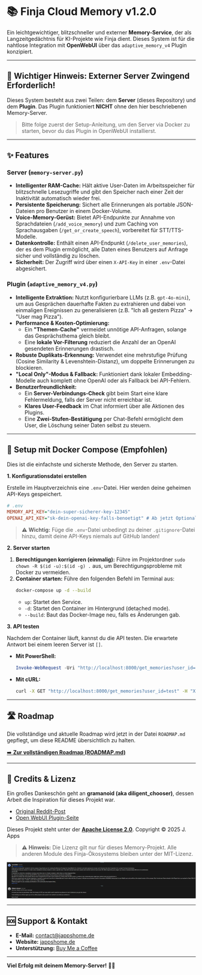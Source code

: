 # 📚 Finja Cloud Memory v1.2.0

Ein leichtgewichtiger, blitzschneller und externer **Memory-Service**, der als Langzeitgedächtnis für KI-Projekte wie Finja dient. Dieses System ist für die nahtlose Integration mit **OpenWebUI** über das `adaptive_memory_v4` Plugin konzipiert.

---

## 🚨 Wichtiger Hinweis: Externer Server Zwingend Erforderlich!

Dieses System besteht aus zwei Teilen: dem **Server** (dieses Repository) und dem **Plugin**. Das Plugin funktioniert **NICHT** ohne den hier beschriebenen Memory-Server.

> Bitte folge zuerst der Setup-Anleitung, um den Server via Docker zu starten, bevor du das Plugin in OpenWebUI installierst.

---

## ✨ Features

### Server (`memory-server.py`)
-   **Intelligenter RAM-Cache:** Hält aktive User-Daten im Arbeitsspeicher für blitzschnelle Lesezugriffe und gibt den Speicher nach einer Zeit der Inaktivität automatisch wieder frei.
-   **Persistente Speicherung:** Sichert alle Erinnerungen als portable JSON-Dateien pro Benutzer in einem Docker-Volume.
-   **Voice-Memory-Gerüst:** Bietet API-Endpunkte zur Annahme von Sprachdateien (`/add_voice_memory`) und zum Caching von Sprachausgaben (`/get_or_create_speech`), vorbereitet für STT/TTS-Modelle.
-   **Datenkontrolle:** Enthält einen API-Endpunkt (`/delete_user_memories`), der es dem Plugin ermöglicht, alle Daten eines Benutzers auf Anfrage sicher und vollständig zu löschen.
-   **Sicherheit:** Der Zugriff wird über einen `X-API-Key` in einer `.env`-Datei abgesichert.

### Plugin (`adaptive_memory_v4.py`)
-   **Intelligente Extraktion:** Nutzt konfigurierbare LLMs (z.B. `gpt-4o-mini`), um aus Gesprächen dauerhafte Fakten zu extrahieren und dabei von einmaligen Ereignissen zu generalisieren (z.B. "Ich aß gestern Pizza" -> "User mag Pizza").
-   **Performance & Kosten-Optimierung:**
    -   Ein **"Themen-Cache"** vermeidet unnötige API-Anfragen, solange das Gesprächsthema gleich bleibt.
    -   Eine **lokale Vor-Filterung** reduziert die Anzahl der an OpenAI gesendeten Erinnerungen drastisch.
-   **Robuste Duplikats-Erkennung:** Verwendet eine mehrstufige Prüfung (Cosine Similarity & Levenshtein-Distanz), um doppelte Erinnerungen zu blockieren.
-   **"Local Only"-Modus & Fallback:** Funktioniert dank lokaler Embedding-Modelle auch komplett ohne OpenAI oder als Fallback bei API-Fehlern.
-   **Benutzerfreundlichkeit:**
    -   Ein **Server-Verbindungs-Check** gibt beim Start eine klare Fehlermeldung, falls der Server nicht erreichbar ist.
    -   **Klares User-Feedback** im Chat informiert über alle Aktionen des Plugins.
    -   Eine **Zwei-Stufen-Bestätigung** per Chat-Befehl ermöglicht dem User, die Löschung seiner Daten selbst zu steuern.

---

## 🚀 Setup mit Docker Compose (Empfohlen)

Dies ist die einfachste und sicherste Methode, den Server zu starten.

**1. Konfigurationsdatei erstellen**

Erstelle im Hauptverzeichnis eine `.env`-Datei. Hier werden deine geheimen API-Keys gespeichert.
```ini
# .env
MEMORY_API_KEY="dein-super-sicherer-key-12345"
OPENAI_API_KEY="sk-dein-openai-key-falls-benoetigt" # Ab jetzt Optional :3
```
> ⚠️ **Wichtig:** Füge die `.env`-Datei unbedingt zu deiner `.gitignore`-Datei hinzu, damit deine API-Keys niemals auf GitHub landen!

**2. Server starten**

1.  **Berechtigungen korrigieren (einmalig):** Führe im Projektordner `sudo chown -R $(id -u):$(id -g) .` aus, um Berechtigungsprobleme mit Docker zu vermeiden.
2.  **Container starten:** Führe den folgenden Befehl im Terminal aus:
    ```bash
    docker-compose up -d --build
    ```
    -   `up`: Startet den Service.
    -   `-d`: Startet den Container im Hintergrund (detached mode).
    -   `--build`: Baut das Docker-Image neu, falls es Änderungen gab.

**3. API testen**

Nachdem der Container läuft, kannst du die API testen. Die erwartete Antwort bei einem leeren Server ist `[]`.

-   **Mit PowerShell:**
    ```powershell
    Invoke-WebRequest -Uri "http://localhost:8000/get_memories?user_id=test" -Headers @{"X-API-Key" = "dein-super-sicherer-key-12345"}
    ```
-   **Mit cURL:**
    ```bash
    curl -X GET "http://localhost:8000/get_memories?user_id=test" -H "X-API-Key: dein-super-sicherer-key-12345"
    ```

---

## 🛣️ Roadmap

Die vollständige und aktuelle Roadmap wird jetzt in der Datei `ROADMAP.md` gepflegt, um diese README übersichtlich zu halten.

[➡️ **Zur vollständigen Roadmap (ROADMAP.md)**](./ROADMAP.md)

---

## 💖 Credits & Lizenz

Ein großes Dankeschön geht an **gramanoid (aka diligent_chooser)**, dessen Arbeit die Inspiration für dieses Projekt war.

-   [Original Reddit-Post](https://www.reddit.com/r/OpenWebUI/comments/1kd0s49/adaptive_memory_v30_openwebui_plugin/)
-   [Open WebUI Plugin-Seite](https://openwebui.com/f/alexgrama7/adaptive_memory_v2)

Dieses Projekt steht unter der **[Apache License 2.0](./LICENSE)**.
Copyright © 2025 J. Apps

> ⚠️ **Hinweis:** Die Lizenz gilt nur für dieses Memory-Projekt. Alle anderen Module des Finja-Ökosystems bleiben unter der MIT-Lizenz.

![Berechtigungs-Screenshot](https://github.com/JohnV2002/Finja-AI-Ecosystem/blob/main/assets/Screenshot2025-09-12.png)

---

## 🆘 Support & Kontakt

-   **E-Mail:** contact@jappshome.de
-   **Website:** [jappshome.de](https://jappshome.de)
-   **Unterstützung:** [Buy Me a Coffee](https://buymeacoffee.com/J.Apps)

---

**Viel Erfolg mit deinem Memory-Server!** 🚀✨